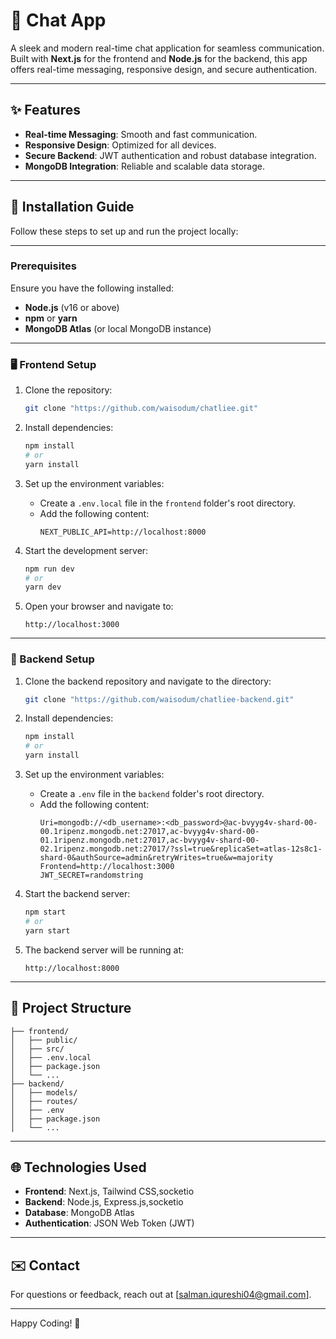 # 💬 Chat App

A sleek and modern real-time chat application for seamless communication. Built with **Next.js** for the frontend and **Node.js** for the backend, this app offers real-time messaging, responsive design, and secure authentication.

---

## ✨ Features

- **Real-time Messaging**: Smooth and fast communication.
- **Responsive Design**: Optimized for all devices.
- **Secure Backend**: JWT authentication and robust database integration.
- **MongoDB Integration**: Reliable and scalable data storage.

---

## 🚀 Installation Guide

Follow these steps to set up and run the project locally:

---

### Prerequisites
Ensure you have the following installed:
- **Node.js** (v16 or above)
- **npm** or **yarn**
- **MongoDB Atlas** (or local MongoDB instance)

---

### 🖥 Frontend Setup

1. Clone the repository:
   ```bash
   git clone "https://github.com/waisodum/chatliee.git"
   ```

2. Install dependencies:
   ```bash
   npm install
   # or
   yarn install
   ```

3. Set up the environment variables:
   - Create a `.env.local` file in the `frontend` folder's root directory.
   - Add the following content:
     ```plaintext
     NEXT_PUBLIC_API=http://localhost:8000
     ```

4. Start the development server:
   ```bash
   npm run dev
   # or
   yarn dev
   ```

5. Open your browser and navigate to:
   ```plaintext
   http://localhost:3000
   ```

---

### 🔧 Backend Setup

1. Clone the backend repository and navigate to the directory:
   ```bash
   git clone "https://github.com/waisodum/chatliee-backend.git"
   ```

2. Install dependencies:
   ```bash
   npm install
   # or
   yarn install
   ```

3. Set up the environment variables:
   - Create a `.env` file in the `backend` folder's root directory.
   - Add the following content:
     ```plaintext
     Uri=mongodb://<db_username>:<db_password>@ac-bvyyg4v-shard-00-00.1ripenz.mongodb.net:27017,ac-bvyyg4v-shard-00-01.1ripenz.mongodb.net:27017,ac-bvyyg4v-shard-00-02.1ripenz.mongodb.net:27017/?ssl=true&replicaSet=atlas-12s8c1-shard-0&authSource=admin&retryWrites=true&w=majority
     Frontend=http://localhost:3000
     JWT_SECRET=randomstring
     ```

4. Start the backend server:
   ```bash
   npm start
   # or
   yarn start
   ```

5. The backend server will be running at:
   ```plaintext
   http://localhost:8000
   ```

---

## 📂 Project Structure

```
├── frontend/
│   ├── public/
│   ├── src/
│   ├── .env.local
│   ├── package.json
│   └── ...
├── backend/
│   ├── models/
│   ├── routes/
│   ├── .env
│   ├── package.json
│   └── ...
```

---

## 🌐 Technologies Used

- **Frontend**: Next.js, Tailwind CSS,socketio
- **Backend**: Node.js, Express.js,socketio
- **Database**: MongoDB Atlas
- **Authentication**: JSON Web Token (JWT)

---

## ✉️ Contact

For questions or feedback, reach out at [salman.iqureshi04@gmail.com].

---

Happy Coding! 🚀